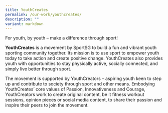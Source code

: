 ```yaml
---
title: YouthCreates
permalink: /our-work/youthcreates/
description: ""
variant: markdown
---
```

For youth, by youth – make a difference through sport! 

**YouthCreates** is a movement by SportSG to build a fun and vibrant youth sporting community together. Its mission is to use sport to empower youth today to take action and create positive change. YouthCreates also provides youth with opportunities to stay physically active, socially connected, and simply live better through sport. 

The movement is supported by YouthCreators – aspiring youth keen to step up and contribute to society through sport and other means. Embodying YouthCreates’ core values of Passion, Innovativeness and Courage, YouthCreators work to create original content, be it fitness workout sessions, opinion pieces or social media content, to share their passion and inspire their peers to join the movement.